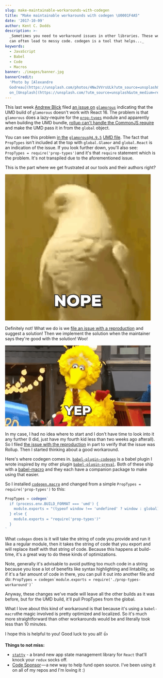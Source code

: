 ```yaml
---
slug: make-maintainable-workarounds-with-codegen
title: "Make maintainable workarounds with codegen \U0001F4A5"
date: '2017-10-09'
author: Kent C. Dodds
description: >-
  _Sometimes you need to workaround issues in other libraries. These workarounds
  can often lead to messy code. codegen is a tool that helps..._
keywords:
  - JavaScript
  - Babel
  - Code
  - Macros
banner: ./images/banner.jpg
bannerCredit:
  'Photo by [Alexandre
  Godreau](https://unsplash.com/photos/4NwJVVrsULk?utm_source=unsplash&utm_medium=referral&utm_content=creditCopyText)
  on_[Unsplash](https://unsplash.com/?utm_source=unsplash&utm_medium=referral&utm_content=creditCopyText)'
---
```


This last week [Andrew Blick](https://github.com/blicksky) filed
[an issue on](https://github.com/paypal/glamorous/issues/334)
[`glamorous`](https://github.com/paypal/glamorous/issues/334) indicating that
the UMD build of `glamorous` doesn't work with React 16. The problem is that
`glamorous` does a lazy-require for the
[`prop-types`](https://www.npmjs.com/package/prop-types) module and apparently
when building the UMD bundle,
[rollup can't handle the CommonJS require](https://github.com/rollup/rollup/issues/1646)
and make the UMD pass it in from the `global` object.

You can see this problem
[in the](https://unpkg.com/glamorous@4.9.5/dist/glamorous.umd.js)
[`glamorous@4.9.5`](https://unpkg.com/glamorous@4.9.5/dist/glamorous.umd.js)
[UMD file](https://unpkg.com/glamorous@4.9.5/dist/glamorous.umd.js). The fact
that `PropTypes` isn't included at the top with `global.Glamor` and
`global.React` is an indication of the issue. If you look further down, you'll
also see: `PropTypes = require('prop-types')`and it's that `require` statement
which is the problem. It's not transpiled due to the aforementioned issue.

This is the part where we get frustrated at our tools and their authors right?

![](./images/0.gif)

Definitely not! What we do is we
[file an issue with a reproduction](https://gist.github.com/Rich-Harris/88c5fc2ac6dc941b22e7996af05d70ff)
and suggest a solution! Then we implement the solution when the maintainer says
they're good with the solution! Woo!

![](./images/1.gif)

In my case, I had no idea where to start and I don't have time to look into it
any further (I did, just have my fourth kid less than two weeks ago afterall).
So I filed
[the issue with the reproduction](https://github.com/rollup/rollup/issues/1646)
in part to verify that the issue was Rollup. Then I started thinking about a
good workaround.

Here's where codegen comes in.
[`babel-plugin-codegen`](https://github.com/kentcdodds/babel-plugin-codegen) is
a babel plugin I wrote inspired by my other plugin
[`babel-plugin-preval`](https://github.com/kentcdodds/babel-plugin-preval). Both
of these ship with a [babel-macro](https://github.com/kentcdodds/babel-macros)
and they each have a companion package to make using that easier.

So I installed [`codegen.macro`](https://www.npmjs.com/package/codegen.macro)
and changed from a simple `PropTypes = require('prop-types')` to this:

```js
PropTypes = codegen`  
  if (process.env.BUILD_FORMAT === 'umd') {  
    module.exports = "(typeof window !== 'undefined' ? window : global).PropTypes"  
  } else {  
    module.exports = "require('prop-types')"  
  }  
`
```

What `codegen` does is it will take the string of code you provide and run it
like a regular module, then it takes the string of code that you export and will
replace itself with that string of code. Because this happens at build-time,
it's a great way to do these kinds of optimizations.

Note, generally it's advisable to avoid putting too much code in a string
because you lose a lot of benefits like syntax highlighting and lintability, so
if it's a fair amount of code in there, you can pull it out into another file
and do:
`` PropTypes = codegen`module.exports = require('./prop-types-workaround')` ``

Anyway, these changes we've made will leave all the other builds as it was
before, but for the UMD build, it'll pull PropTypes from the global.

What I love about this kind of workaround is that because it's using a
`babel-macro`the magic involved is pretty optimized and localized. So it's much
more straightforward than other workarounds would be and literally took less
than 10 minutes.

I hope this is helpful to you! Good luck to you all! 👍

**Things to not miss:**

- [`statty`](https://github.com/vesparny/statty) \- a brand new app state
  management library for `React` that'll knock your `redux` socks off.
- [Code Sponsor](https://codesponsor.io/) — a new way to help fund open source.
  I've been using it on all of my repos and I'm loving it :)
